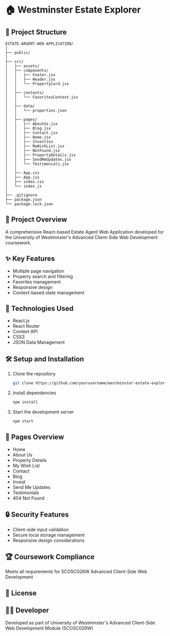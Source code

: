 # 🏠 Westminster Estate Explorer

## 📂 Project Structure

```
ESTATE-ARGENT-WEB-APPLICATION/
│
├── public/
│
├── src/
│   ├── assets/
│   ├── components/
│   │   ├── Footer.jsx
│   │   ├── Header.jsx
│   │   └── PropertyCard.jsx
│   │
│   ├── contexts/
│   │   └── FavoritesContext.jsx
│   │
│   ├── data/
│   │   └── properties.json
│   │
│   ├── pages/
│   │   ├── AboutUs.jsx
│   │   ├── Blog.jsx
│   │   ├── Contact.jsx
│   │   ├── Home.jsx
│   │   ├── InvestJsx
│   │   ├── MyWishList.jsx
│   │   ├── NotFound.jsx
│   │   ├── PropertyDetails.jsx
│   │   ├── SendMeUpdates.jsx
│   │   └── Testimonials.jsx
│   │
│   ├── App.css
│   ├── App.jsx
│   ├── index.css
│   └── index.js
│
├── .gitignore
├── package.json
└── package-lock.json
```

## 🌟 Project Overview

A comprehensive React-based Estate Agent Web Application developed for the University of Westminster's Advanced Client-Side Web Development coursework.

## ✨ Key Features

- Multiple page navigation
- Property search and filtering
- Favorites management
- Responsive design
- Context-based state management

## 🚀 Technologies Used

- React.js
- React Router
- Context API
- CSS3
- JSON Data Management

## 🛠️ Setup and Installation

1. Clone the repository
   ```bash
   git clone https://github.com/yourusername/westminster-estate-explorer.git
   ```

2. Install dependencies
   ```bash
   npm install
   ```

3. Start the development server
   ```bash
   npm start
   ```

## 📄 Pages Overview

- Home
- About Us
- Property Details
- My Wish List
- Contact
- Blog
- Invest
- Send Me Updates
- Testimonials
- 404 Not Found

## 🔒 Security Features

- Client-side input validation
- Secure local storage management
- Responsive design considerations

## 🏆 Coursework Compliance

Meets all requirements for 5COSC026W Advanced Client-Side Web Development

## 📃 License



## 👨‍💻 Developer

Developed as part of University of Westminster's Advanced Client-Side Web Development Module (5COSC026W)